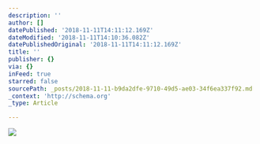 ```yaml
---
description: ''
author: []
datePublished: '2018-11-11T14:11:12.169Z'
dateModified: '2018-11-11T14:10:36.082Z'
datePublishedOriginal: '2018-11-11T14:11:12.169Z'
title: ''
publisher: {}
via: {}
inFeed: true
starred: false
sourcePath: _posts/2018-11-11-b9da2dfe-9710-49d5-ae03-34f6ea337f92.md
_context: 'http://schema.org'
_type: Article

---
```

![](https://the-grid-user-content.s3-us-west-2.amazonaws.com/9c2f6458-5761-495c-92d8-01ad0ca6de4f.jpg)